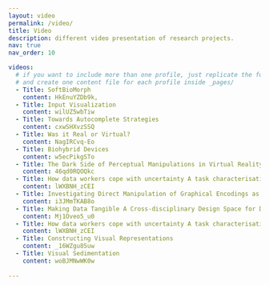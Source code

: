```yaml
---
layout: video
permalink: /video/
title: Video
description: different video presentation of research projects. 
nav: true
nav_order: 10

videos:
  # if you want to include more than one profile, just replicate the following block
  # and create one content file for each profile inside _pages/
  - Title: SoftBioMorph
    content: HkEnuYZDb9k,
  - Title: Input Visualization
    content: wilUZ5wbTiw
  - Title: Towards Autocomplete Strategies
    content: cxwSHXvzSSQ
  - Title: Was it Real or Virtual?
    content: NagIRCvq-Eo
  - Title: Biohybrid Devices
    content: w5ecPikgSTo
  - Title: The Dark Side of Perceptual Manipulations in Virtual Reality
    content: 46qd0RQOQkc
  - Title: How data workers cope with uncertainty A task characterisation study
    content: lWXBNH_zCEI    
  - Title: Investigating Direct Manipulation of Graphical Encodings as a Method for User Interaction
    content: i3JMmTKAB8o
  - Title: Making Data Tangible A Cross-disciplinary Design Space for Data Physicalization
    content: Mj1Oveo5_u0
  - Title: How data workers cope with uncertainty A task characterisation study
    content: lWXBNH_zCEI
  - Title: Constructing Visual Representations
    content: _16WZgu85uw
  - Title: Visual Sedimentation
    content: woBJMNwWK0w
 
---
```

